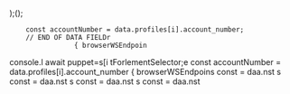 );();
                        
        const accountNumber = data.profiles[i].account_number;
        // END OF DATA FIELDr
                    { browserWSEndpoin
console.l await puppet=s[i tForlementSelector;e
        const accountNumber = data.profiles[i].account_number
                    { browserWSEndpoins const 
= daa.nst 
s const 
= daa.nst 
s const 
= daa.nst 
s const 
= daa.nst 

